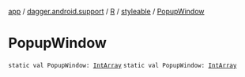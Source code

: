 [app](../../../index.md) / [dagger.android.support](../../index.md) / [R](../index.md) / [styleable](index.md) / [PopupWindow](./-popup-window.md)

# PopupWindow

`static val PopupWindow: `[`IntArray`](https://kotlinlang.org/api/latest/jvm/stdlib/kotlin/-int-array/index.html)
`static val PopupWindow: `[`IntArray`](https://kotlinlang.org/api/latest/jvm/stdlib/kotlin/-int-array/index.html)